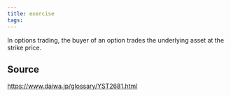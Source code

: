 ```yaml
---
title: exercise
tags: 
---
```


In options trading, the buyer of an option trades the underlying asset at the strike price.

## Source
https://www.daiwa.jp/glossary/YST2681.html